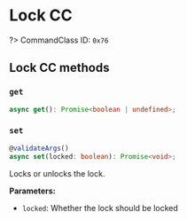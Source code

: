# Lock CC

?> CommandClass ID: `0x76`

## Lock CC methods

### `get`

```ts
async get(): Promise<boolean | undefined>;
```

### `set`

```ts
@validateArgs()
async set(locked: boolean): Promise<void>;
```

Locks or unlocks the lock.

**Parameters:**

-   `locked`: Whether the lock should be locked
